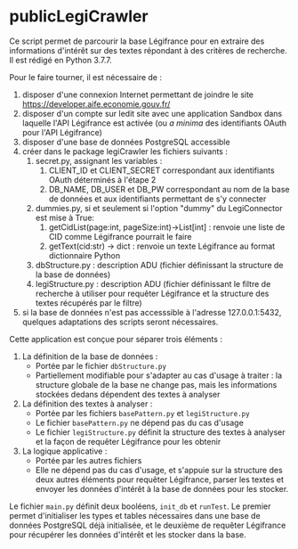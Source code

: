 # publicLegiCrawler

Ce script permet de parcourir la base Légifrance pour en extraire des 
informations d'intérêt sur des textes répondant à des critères de recherche. 
Il est rédigé en Python 3.7.7.

Pour le faire tourner, il est nécessaire de :
1. disposer d'une connexion Internet permettant de joindre le site 
https://developer.aife.economie.gouv.fr/
2. disposer d'un compte sur ledit site avec une application Sandbox dans 
laquelle l'API Légifrance est activée (ou *a minima* des identifiants OAuth pour
l'API Légifrance)
3. disposer d'une base de données PostgreSQL accessible
4. créer dans le package legiCrawler les fichiers suivants :
    1. secret.py, assignant les variables :
        1. CLIENT_ID et CLIENT_SECRET correspondant aux identifiants OAuth déterminés à l'étape 2
        2. DB_NAME, DB_USER et DB_PW correspondant au nom de la base de données et aux identifiants permettant de s'y connecter
    2. dummies.py, si et seulement si l'option "dummy" du LegiConnector est mise à True:
        1. getCidList(page:int, pageSize:int)->List[int] : renvoie une liste de CID comme Légifrance pourrait le faire
        2. getText(cid:str) -> dict : renvoie un texte Légifrance au format dictionnaire Python
    3. dbStructure.py : description ADU (fichier définissant la structure de la base de données)
    4. legiStructure.py : description ADU (fichier définissant le filtre de recherche à utiliser pour requêter Légifrance et la structure des textes récupérés par le filtre)
5. si la base de données n'est pas accesssible à l'adresse 127.0.0.1:5432, quelques
adaptations des scripts seront nécessaires.

Cette application est conçue pour séparer trois éléments : 
1. La définition de la base de données :
	- Portée par le fichier `dbStructure.py`
	- Partiellement modifiable pour s'adapter au cas d'usage à traiter : la 
	structure globale de la base ne change pas, mais les informations stockées 
	dedans dépendent des textes à analyser
2. La définition des textes à analyser :
	- Portée par les fichiers `basePattern.py` et `legiStructure.py`
	- Le fichier `basePattern.py` ne dépend pas du cas d'usage
	- Le fichier `legiStructure.py` définit la structure des textes à analyser 
	et la façon de requêter Légifrance pour les obtenir
3. La logique applicative :
	- Portée par les autres fichiers
	- Elle ne dépend pas du cas d'usage, et s'appuie sur la structure des 
	deux autres éléments pour requêter Légifrance, parser les textes et 
	envoyer les données d'intérêt à la base de données pour les stocker.
	
Le fichier `main.py` définit deux booléens, `init_db` et `runTest`. Le premier
permet d'initialiser les types et tables nécessaires dans une base de données 
PostgreSQL déjà initialisée, et le deuxième de requêter Légifrance pour 
récupérer les données d'intérêt et les stocker dans la base.
